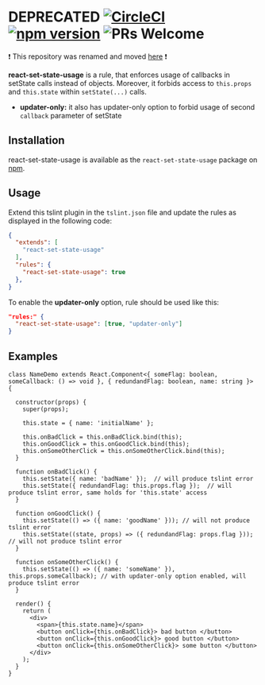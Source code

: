 # DEPRECATED [![CircleCI](https://circleci.com/gh/sutrkiller/react-set-state-usage.svg?style=shield&svg)](https://circleci.com/gh/sutrkiller/react-set-state-usage) [![npm version](https://img.shields.io/npm/v/react-set-state-usage.svg?style=flat)](https://www.npmjs.com/package/react-set-state-usage) ![PRs Welcome](https://img.shields.io/badge/PRs-welcome-brightgreen.svg)

❗️ This repository was renamed and moved [here](https://github.com/sutrkiller/tslint-react-set-state-usage) ❗️

**react-set-state-usage** is a rule, that enforces usage of callbacks in setState calls instead of objects. Moreover, it forbids access to `this.props` and `this.state` within `setState(...)` calls.

* **updater-only:** it also has updater-only option to forbid usage of second `callback` parameter of setState

## Installation

react-set-state-usage is available as the `react-set-state-usage` package on [npm](https://www.npmjs.com/package/react-set-state-usage).

## Usage

Extend this tslint plugin in the `tslint.json` file and update the rules as displayed in the following code:

```JSON
{
  "extends": [
    "react-set-state-usage"
  ],
  "rules": {
    "react-set-state-usage": true
  },
}
```

To enable the **updater-only** option, rule should be used like this:

```JSON
"rules:" {
  "react-set-state-usage": [true, "updater-only"]
}
```

## Examples

```tsx
class NameDemo extends React.Component<{ someFlag: boolean, someCallback: () => void }, { redundandFlag: boolean, name: string }> {

  constructor(props) {
    super(props);

    this.state = { name: 'initialName' };

    this.onBadClick = this.onBadClick.bind(this);
    this.onGoodClick = this.onGoodClick.bind(this);
    this.onSomeOtherClick = this.onSomeOtherClick.bind(this);
  }

  function onBadClick() {
    this.setState({ name: 'badName' });  // will produce tslint error
    this.setState({ redundandFlag: this.props.flag });  // will produce tslint error, same holds for 'this.state' access
  }
  
  function onGoodClick() {
    this.setState(() => ({ name: 'goodName' })); // will not produce tslint error
    this.setState((state, props) => ({ redundandFlag: props.flag })); // will not produce tslint error
  }
  
  function onSomeOtherClick() {
    this.setState(() => ({ name: 'someName' }), this.props.someCallback); // with updater-only option enabled, will produce tslint error
  }

  render() {
    return (
      <div>
        <span>{this.state.name}</span>
        <button onClick={this.onBadClick}> bad button </button>
        <button onClick={this.onGoodClick}> good button </button>
        <button onClick={this.onSomeOtherClick}> some button </button>
      </div>
    );
  }
}
```
